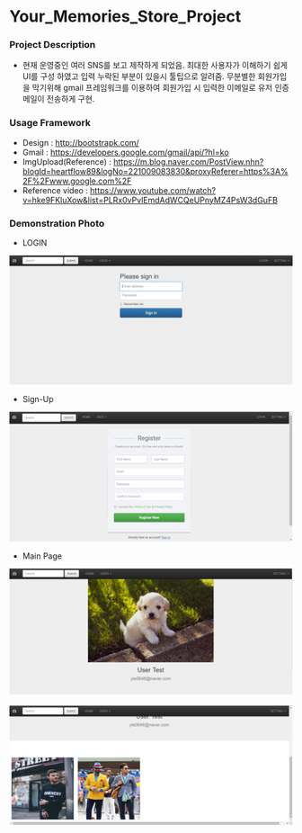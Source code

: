 # Your_Memories_Store_Project

### Project Description

- 현재 운영중인 여러 SNS를 보고 제작하게 되었음. 최대한 사용자가 이해하기 쉽게 UI를 구성 하였고 입력 누락된 부분이 있을시 툴팁으로 알려줌. 무분별한 회원가입을 막기위해 gmail 프레임워크를 이용하여 회원가입 시 입력한 이메일로 유저 인증메일이 전송하게 구현.

### Usage Framework

- Design : http://bootstrapk.com/
- Gmail : https://developers.google.com/gmail/api/?hl=ko
- ImgUpload(Reference) : https://m.blog.naver.com/PostView.nhn?blogId=heartflow89&logNo=221009083830&proxyReferer=https%3A%2F%2Fwww.google.com%2F
- Reference video : https://www.youtube.com/watch?v=hke9FKluXow&list=PLRx0vPvlEmdAdWCQeUPnyMZ4PsW3dGuFB

### Demonstration Photo

- LOGIN

![LOGIN](./img/login.png)

- Sign-Up

![Sign-UP](./img/sign-up.png)

- Main Page

![Main_Page](./img/main.png)

![Have_IMG](./img/have_image.png)
